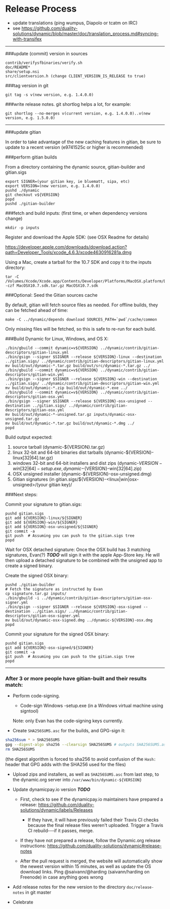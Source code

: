 Release Process
====================

* update translations (ping wumpus, Diapolo or tcatm on IRC)
* see https://github.com/duality-solutions/dynamic/blob/master/doc/translation_process.md#syncing-with-transifex

* * *

###update (commit) version in sources

	contrib/verifysfbinaries/verify.sh
	doc/README*
	share/setup.nsi
	src/clientversion.h (change CLIENT_VERSION_IS_RELEASE to true)

###tag version in git

	git tag -s v(new version, e.g. 1.4.0.0)

###write release notes. git shortlog helps a lot, for example:

	git shortlog --no-merges v(current version, e.g. 1.4.0.0)..v(new version, e.g. 1.5.0.0)

* * *

###update gitian

 In order to take advantage of the new caching features in gitian, be sure to update to a recent version (e9741525c or higher is recommended)

###perform gitian builds

 From a directory containing the dynamic source, gitian-builder and gitian.sigs

	export SIGNER=(your gitian key, ie bluematt, sipa, etc)
	export VERSION=(new version, e.g. 1.4.0.0)
	pushd ./dynamic
	git checkout v${VERSION}
	popd
	pushd ./gitian-builder

###fetch and build inputs: (first time, or when dependency versions change)
 
	mkdir -p inputs

 Register and download the Apple SDK: (see OSX Readme for details)
 
 https://developer.apple.com/downloads/download.action?path=Developer_Tools/xcode_4.6.3/xcode4630916281a.dmg
 
 Using a Mac, create a tarball for the 10.7 SDK and copy it to the inputs directory:
 
	tar -C /Volumes/Xcode/Xcode.app/Contents/Developer/Platforms/MacOSX.platform/Developer/SDKs/ -czf MacOSX10.7.sdk.tar.gz MacOSX10.7.sdk

###Optional: Seed the Gitian sources cache

  By default, gitian will fetch source files as needed. For offline builds, they can be fetched ahead of time:

	make -C ../dynamic/depends download SOURCES_PATH=`pwd`/cache/common

  Only missing files will be fetched, so this is safe to re-run for each build.

###Build Dynamic for Linux, Windows, and OS X:

	./bin/gbuild --commit dynamic=v${VERSION} ../dynamic/contrib/gitian-descriptors/gitian-linux.yml
	./bin/gsign --signer $SIGNER --release ${VERSION}-linux --destination ../gitian.sigs/ ../dynamic/contrib/gitian-descriptors/gitian-linux.yml
	mv build/out/dynamic-*.tar.gz build/out/src/dynamic-*.tar.gz ../
	./bin/gbuild --commit dynamic=v${VERSION} ../dynamic/contrib/gitian-descriptors/gitian-win.yml
	./bin/gsign --signer $SIGNER --release ${VERSION}-win --destination ../gitian.sigs/ ../dynamic/contrib/gitian-descriptors/gitian-win.yml
	mv build/out/dynamic-*.zip build/out/dynamic-*.exe ../
	./bin/gbuild --commit dynamic=v${VERSION} ../dynamic/contrib/gitian-descriptors/gitian-osx.yml
	./bin/gsign --signer $SIGNER --release ${VERSION}-osx-unsigned --destination ../gitian.sigs/ ../dynamic/contrib/gitian-descriptors/gitian-osx.yml
	mv build/out/dynamic-*-unsigned.tar.gz inputs/dynamic-osx-unsigned.tar.gz
	mv build/out/dynamic-*.tar.gz build/out/dynamic-*.dmg ../
	popd
  Build output expected:

  1. source tarball (dynamic-${VERSION}.tar.gz)
  2. linux 32-bit and 64-bit binaries dist tarballs (dynamic-${VERSION}-linux[32|64].tar.gz)
  3. windows 32-bit and 64-bit installers and dist zips (dynamic-${VERSION}-win[32|64]-setup.exe, dynamic-${VERSION}-win[32|64].zip)
  4. OSX unsigned installer (dynamic-${VERSION}-osx-unsigned.dmg)
  5. Gitian signatures (in gitian.sigs/${VERSION}-<linux|win|osx-unsigned>/(your gitian key)/

###Next steps:

Commit your signature to gitian.sigs:

	pushd gitian.sigs
	git add ${VERSION}-linux/${SIGNER}
	git add ${VERSION}-win/${SIGNER}
	git add ${VERSION}-osx-unsigned/${SIGNER}
	git commit -a
	git push  # Assuming you can push to the gitian.sigs tree
	popd

  Wait for OSX detached signature:
	Once the OSX build has 3 matching signatures, Evan(?) ***TODO*** will sign it with the apple App-Store key.
	He will then upload a detached signature to be combined with the unsigned app to create a signed binary.

  Create the signed OSX binary:

	pushd ./gitian-builder
	# Fetch the signature as instructed by Evan
	cp signature.tar.gz inputs/
	./bin/gbuild -i ../dynamic/contrib/gitian-descriptors/gitian-osx-signer.yml
	./bin/gsign --signer $SIGNER --release ${VERSION}-osx-signed --destination ../gitian.sigs/ ../dynamic/contrib/gitian-descriptors/gitian-osx-signer.yml
	mv build/out/dynamic-osx-signed.dmg ../dynamic-${VERSION}-osx.dmg
	popd

Commit your signature for the signed OSX binary:

	pushd gitian.sigs
	git add ${VERSION}-osx-signed/${SIGNER}
	git commit -a
	git push  # Assuming you can push to the gitian.sigs tree
	popd

-------------------------------------------------------------------------

### After 3 or more people have gitian-built and their results match:

- Perform code-signing.

    - Code-sign Windows -setup.exe (in a Windows virtual machine using signtool)

  Note: only Evan has the code-signing keys currently.

- Create `SHA256SUMS.asc` for the builds, and GPG-sign it:
```bash
sha256sum * > SHA256SUMS
gpg --digest-algo sha256 --clearsign SHA256SUMS # outputs SHA256SUMS.asc
rm SHA256SUMS
```
(the digest algorithm is forced to sha256 to avoid confusion of the `Hash:` header that GPG adds with the SHA256 used for the files)

- Upload zips and installers, as well as `SHA256SUMS.asc` from last step, to the dynamic.org server
  into `/var/www/bin/dynamic-${VERSION}`

- Update dynamicpay.io version ***TODO***

  - First, check to see if the dynamicpay.io maintainers have prepared a
    release: https://github.com/duality-solutions/dynamic/labels/Releases

      - If they have, it will have previously failed their Travis CI
        checks because the final release files weren't uploaded.
        Trigger a Travis CI rebuild---if it passes, merge.

  - If they have not prepared a release, follow the Dynamic.org release
    instructions: https://github.com/duality-solutions/dynamic#release-notes

  - After the pull request is merged, the website will automatically show the newest version within 15 minutes, as well
    as update the OS download links. Ping @saivann/@harding (saivann/harding on Freenode) in case anything goes wrong

- Add release notes for the new version to the directory `doc/release-notes` in git master

- Celebrate
